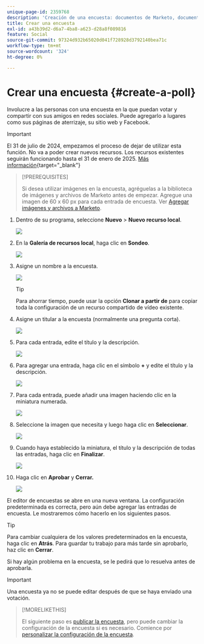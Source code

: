 ```yaml
---
unique-page-id: 2359768
description: 'Creación de una encuesta: documentos de Marketo, documentación del producto'
title: Crear una encuesta
exl-id: a43b39d2-d6a7-4ba8-a623-d28a8f089816
feature: Social
source-git-commit: 97324d932b65020d041f728928d3792140bea71c
workflow-type: tm+mt
source-wordcount: '324'
ht-degree: 0%

---
```


# Crear una encuesta {#create-a-poll}

Involucre a las personas con una encuesta en la que puedan votar y compartir con sus amigos en redes sociales. Puede agregarlo a lugares como sus páginas de aterrizaje, su sitio web y Facebook.

>[!IMPORTANT]
>
>El 31 de julio de 2024, empezamos el proceso de dejar de utilizar esta función. No va a poder crear nuevos recursos. Los recursos existentes seguirán funcionando hasta el 31 de enero de 2025. [Más información](https://nation.marketo.com/t5/employee-blogs/marketo-engage-social-features-deprecation/ba-p/351977){target="_blank"}

>[!PREREQUISITES]
>
>Si desea utilizar imágenes en la encuesta, agréguelas a la biblioteca de imágenes y archivos de Marketo antes de empezar. Agregue una imagen de 60 x 60 px para cada entrada de encuesta. Ver [Agregar imágenes y archivos a Marketo](/help/marketo/product-docs/demand-generation/images-and-files/add-images-and-files-to-marketo.md).

1. Dentro de su programa, seleccione **Nuevo** > **Nuevo recurso local**.

   ![](assets/image2014-9-18-18-3a18-3a41.png)

1. En la **Galería de recursos local**, haga clic en **Sondeo**.

   ![](assets/image2014-9-18-18-3a18-3a47.png)

1. Asigne un nombre a la encuesta.

   ![](assets/image2014-9-18-18-3a18-3a55.png)

   >[!TIP]
   >
   >Para ahorrar tiempo, puede usar la opción **Clonar a partir de** para copiar toda la configuración de un recurso compartido de vídeo existente.

1. Asigne un titular a la encuesta (normalmente una pregunta corta).

   ![](assets/image2014-9-18-18-3a19-3a14.png)

1. Para cada entrada, edite el título y la descripción.

   ![](assets/image2014-9-18-18-3a19-3a23.png)

1. Para agregar una entrada, haga clic en el símbolo **+** y edite el título y la descripción.

   ![](assets/image2014-9-18-18-3a19-3a30.png)

1. Para cada entrada, puede añadir una imagen haciendo clic en la miniatura numerada.

   ![](assets/image2014-9-18-18-3a19-3a37.png)

1. Seleccione la imagen que necesita y luego haga clic en **Seleccionar**.

   ![](assets/image2014-9-18-18-3a19-3a44.png)

1. Cuando haya establecido la miniatura, el título y la descripción de todas las entradas, haga clic en **Finalizar**.

   ![](assets/image2014-9-18-18-3a19-3a50.png)

1. Haga clic en **Aprobar** y **Cerrar.**

   ![](assets/image2014-9-18-18-3a19-3a57.png)

El editor de encuestas se abre en una nueva ventana. La configuración predeterminada es correcta, pero aún debe agregar las entradas de encuesta. Le mostraremos cómo hacerlo en los siguientes pasos.

>[!TIP]
>
>Para cambiar cualquiera de los valores predeterminados en la encuesta, haga clic en **Atrás**. Para guardar tu trabajo para más tarde sin aprobarlo, haz clic en **Cerrar**.

Si hay algún problema en la encuesta, se le pedirá que lo resuelva antes de aprobarla.

>[!IMPORTANT]
>
>Una encuesta ya no se puede editar después de que se haya enviado una votación.

>[!MORELIKETHIS]
>
>El siguiente paso es [publicar la encuesta](/help/marketo/product-docs/demand-generation/social/creating-a-poll/publish-a-poll.md), pero puede cambiar la configuración de la encuesta si es necesario. Comience por [personalizar la configuración de la encuesta](/help/marketo/product-docs/demand-generation/social/creating-a-poll/customize-poll-settings.md).
